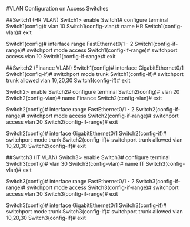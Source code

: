 #VLAN Configuration on Access Switches

##Switch1 (HR VLAN)
Switch1> enable
Switch1# configure terminal
Switch1(config)# vlan 10
Switch1(config-vlan)# name HR
Switch1(config-vlan)# exit

Switch1(config)# interface range FastEthernet0/1 - 2
Switch1(config-if-range)# switchport mode access
Switch1(config-if-range)# switchport access vlan 10
Switch1(config-if-range)# exit

##Switch2 (Finance VLAN)
Switch1(config)# interface GigabitEthernet0/1
Switch1(config-if)# switchport mode trunk
Switch1(config-if)# switchport trunk allowed vlan 10,20,30
Switch1(config-if)# exit

Switch2> enable
Switch2# configure terminal
Switch2(config)# vlan 20
Switch2(config-vlan)# name Finance
Switch2(config-vlan)# exit

Switch2(config)# interface range FastEthernet0/1 - 2
Switch2(config-if-range)# switchport mode access
Switch2(config-if-range)# switchport access vlan 20
Switch2(config-if-range)# exit

Switch2(config)# interface GigabitEthernet0/1
Switch2(config-if)# switchport mode trunk
Switch2(config-if)# switchport trunk allowed vlan 10,20,30
Switch2(config-if)# exit

##Switch3 (IT VLAN)
Switch3> enable
Switch3# configure terminal
Switch3(config)# vlan 30
Switch3(config-vlan)# name IT
Switch3(config-vlan)# exit

Switch3(config)# interface range FastEthernet0/1 - 2
Switch3(config-if-range)# switchport mode access
Switch3(config-if-range)# switchport access vlan 30
Switch3(config-if-range)# exit

Switch3(config)# interface GigabitEthernet0/1
Switch3(config-if)# switchport mode trunk
Switch3(config-if)# switchport trunk allowed vlan 10,20,30
Switch3(config-if)# exit
